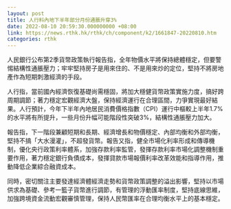 ```yaml
---
layout: post
title: 人行料內地下半年部分月份通脹升穿3%
date: 2022-08-10 20:59:30.000000000 +08:00
link: https://news.rthk.hk/rthk/ch/component/k2/1661847-20220810.htm
categories: rthk
---
```


人民銀行公布第2季貨幣政策執行報告指，全年物價水平將保持總體穩定，但要警惕結構性通脹壓力；牢牢堅持房子是用來住的、不是用來炒的定位，堅持不將房地產作為短期刺激經濟的手段。

人行指，當前國內經濟恢復基礎尚需穩固，將加大穩健貨幣政策實施力度，搞好跨周期調節；著力穩定宏觀經濟大盤，保持經濟運行在合理區間，力爭實現最好結果。人行預計，今年下半年內地居民消費價格指數（CPI）運行中樞較上半年1.7%的水平將有所提升，一些月份升幅可能階段性突破3%，結構性通脹壓力加大。

報告指，下一階段兼顧短期和長期、經濟增長和物價穩定、內部均衡和外部均衡，堅持不搞「大水漫灌」，不超發貨幣。報告又指，健全市場化利率形成和傳導機制，優化央行政策利率體系，加強存款利率監管，發揮存款利率市場化調整機制重要作用，著力穩定銀行負債成本，發揮貸款市場報價利率改革效能和指導作用，推動降低企業綜合融資成本。

同時，密切關注主要發達經濟體經濟走勢和貨幣政策調整的溢出影響，堅持以市場供求為基礎、參考一籃子貨幣進行調節，有管理的浮動匯率制度，堅持底線思維，加強跨境資金流動宏觀審慎管理，保持人民幣匯率在合理均衡水平上的基本穩定。
